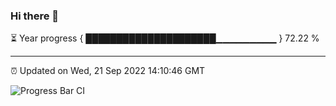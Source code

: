 ### Hi there 👋

⏳ Year progress { █████████████████████▁▁▁▁▁▁▁▁▁ } 72.22 %

---

⏰ Updated on Wed, 21 Sep 2022 14:10:46 GMT

![Progress Bar CI](https://github.com/liununu/liununu/workflows/Progress%20Bar%20CI/badge.svg)
